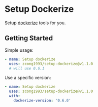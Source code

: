 # Setup Dockerize

Setup [dockerize](https://github.com/jwilder/dockerize) tools for you.

## Getting Started

Simple usage:

```yaml
- name: Setup dockerize
  uses: zcong1993/setup-dockerize@v1.1.0
  # will use 0.6.1
```

Use a specific version:

```yaml
- name: Setup dockerize
  uses: zcong1993/setup-dockerize@v1.1.0
  with:
    dockerize-version: '0.6.0'
```
